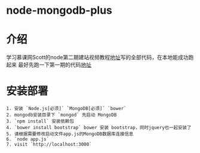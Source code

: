 # node-mongodb-plus

# 介绍

学习慕课网Scott的node第二期建站视频教程[地址](http://www.imooc.com/learn/197)写的全部代码，在本地能成功跑起来
最好先跑一下第一期的代码[地址](https://github.com/chuanfe/node-mongodb-demo)

# 安装部署
```
1. 安装 `Node.js[必须]` `MongoDB[必须]` `bower`
2. mongodb安装目录下 `mongod` 先启动 MongoDB
3. `npm install` 安装依赖包
4. `bower install bootstrap` bower 安装 bootstrap，同时jquery也一起安装了
5. 请根据需要修改启动文件app.js的MongoDB数据库连接信息
6. `node app.js`
7. visit `http://localhost:3000`
```

